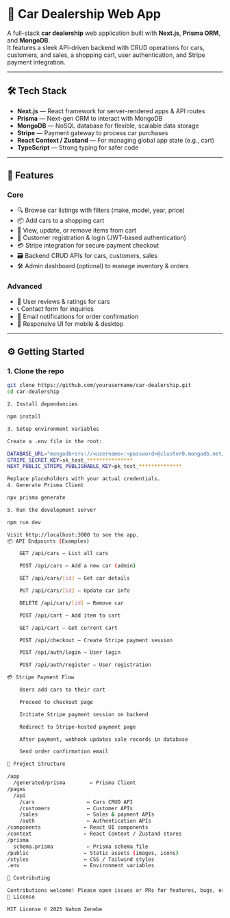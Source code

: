 # 🚗 Car Dealership Web App

A full-stack **car dealership** web application built with **Next.js**, **Prisma ORM**, and **MongoDB**.  
It features a sleek API-driven backend with CRUD operations for cars, customers, and sales, a shopping cart, user authentication, and Stripe payment integration.

---

## 🛠️ Tech Stack

- **Next.js** — React framework for server-rendered apps & API routes  
- **Prisma** — Next-gen ORM to interact with MongoDB  
- **MongoDB** — NoSQL database for flexible, scalable data storage  
- **Stripe** — Payment gateway to process car purchases  
- **React Context / Zustand** — For managing global app state (e.g., cart)  
- **TypeScript** — Strong typing for safer code

---

## 🚀 Features

### Core

- 🔍 Browse car listings with filters (make, model, year, price)  
- 📦 Add cars to a shopping cart  
- 🛒 View, update, or remove items from cart  
- 👤 Customer registration & login (JWT-based authentication)  
- 💳 Stripe integration for secure payment checkout  
- 🗃️ Backend CRUD APIs for cars, customers, sales  
- 🛠️ Admin dashboard (optional) to manage inventory & orders

### Advanced

- 📝 User reviews & ratings for cars  
- 📞 Contact form for inquiries  
- 🔔 Email notifications for order confirmation  
- 📱 Responsive UI for mobile & desktop

---

## ⚙️ Getting Started

### 1. Clone the repo

```bash
git clone https://github.com/yourusername/car-dealership.git
cd car-dealership

2. Install dependencies

npm install

3. Setup environment variables

Create a .env file in the root:

DATABASE_URL="mongodb+srv://<username>:<password>@cluster0.mongodb.net/car_dealership?retryWrites=true&w=majority"
STRIPE_SECRET_KEY=sk_test_***************
NEXT_PUBLIC_STRIPE_PUBLISHABLE_KEY=pk_test_**************

Replace placeholders with your actual credentials.
4. Generate Prisma Client

npx prisma generate

5. Run the development server

npm run dev

Visit http://localhost:3000 to see the app.
📦 API Endpoints (Examples)

    GET /api/cars — List all cars

    POST /api/cars — Add a new car (admin)

    GET /api/cars/[id] — Get car details

    PUT /api/cars/[id] — Update car info

    DELETE /api/cars/[id] — Remove car

    POST /api/cart — Add item to cart

    GET /api/cart — Get current cart

    POST /api/checkout — Create Stripe payment session

    POST /api/auth/login — User login

    POST /api/auth/register — User registration

💳 Stripe Payment Flow

    Users add cars to their cart

    Proceed to checkout page

    Initiate Stripe payment session on backend

    Redirect to Stripe-hosted payment page

    After payment, webhook updates sale records in database

    Send order confirmation email

🧩 Project Structure

/app
  /generated/prisma        ← Prisma Client
/pages
  /api
    /cars                 ← Cars CRUD API
    /customers            ← Customer APIs
    /sales                ← Sales & payment APIs
    /auth                 ← Authentication APIs
/components              ← React UI components
/context                 ← React Context / Zustand stores
/prisma
  schema.prisma           ← Prisma schema file
/public                  ← Static assets (images, icons)
/styles                  ← CSS / Tailwind styles
.env                     ← Environment variables

🤝 Contributing

Contributions welcome! Please open issues or PRs for features, bugs, or improvements.
📄 License

MIT License © 2025 Nahom Zenebe